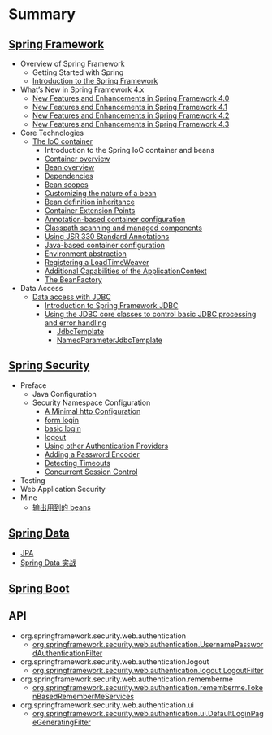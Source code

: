 # Summary
## [Spring Framework](/framework/README.md)
- Overview of Spring Framework
  - Getting Started with Spring
  - [Introduction to the Spring Framework](/framework/overview/README.md)
- What’s New in Spring Framework 4.x
  - [New Features and Enhancements in Spring Framework 4.0](/framework/new-in-4.0/README.md)
  - [New Features and Enhancements in Spring Framework 4.1](/framework/new-in-4.1/README.md)
  - [New Features and Enhancements in Spring Framework 4.2](/framework/new-in-4.2/README.md)
  - [New Features and Enhancements in Spring Framework 4.3](/framework/new-in-4.3/README.md)
- Core Technologies
  - [The IoC container](/framework/beans/README.md)
    - Introduction to the Spring IoC container and beans
    - [Container overview](/framework/beans/02.md)
    - [Bean overview](/framework/beans/03.md)
    - [Dependencies](/framework/beans/04.md)
    - [Bean scopes](/framework/beans/05.md)
    - [Customizing the nature of a bean](/framework/beans/06.md)
    - [Bean definition inheritance](/framework/beans/07.md)
    - [Container Extension Points](/framework/beans/08.md)
    - [Annotation-based container configuration](/framework/beans/09.md)
    - [Classpath scanning and managed components](/framework/beans/10.md)
    - [Using JSR 330 Standard Annotations](/framework/beans/11.md)
    - [Java-based container configuration](/framework/beans/12.md)
    - [Environment abstraction](/framework/beans/13.md)
    - [Registering a LoadTimeWeaver](/framework/beans/14.md)
    - [Additional Capabilities of the ApplicationContext](/framework/beans/15.md)
    - [The BeanFactory](/framework/beans/16.md)
- Data Access
  - [Data access with JDBC](/framework/jdbc/README.md)
    - [Introduction to Spring Framework JDBC](/framework/jdbc/01.md)
    - [Using the JDBC core classes to control basic JDBC processing and error handling](/framework/jdbc/02/README.md)
      - [JdbcTemplate](/framework/jdbc/02/01.md)
      - [NamedParameterJdbcTemplate](/framework/jdbc/02/02.md)


## [Spring Security](/security/README.md)
- Preface
  - Java Configuration
  - Security Namespace Configuration
    - [A Minimal http Configuration](/security/preface/ns-config/minimal-http.md)
    - [form login](/security/preface/ns-config/form-login.md)
    - [basic login](/security/preface/ns-config/basic-login.md)
    - [logout](/security/preface/ns-config/logout.md)
    - [Using other Authentication Providers](/security/preface/ns-config/authentication-provider.md)
    - [Adding a Password Encoder](/security/preface/ns-config/password-encoder.md)
    - [Detecting Timeouts](/security/preface/ns-config/invalid-session-url.md)
    - [Concurrent Session Control](/security/preface/ns-config/concurrency-control.md)
- Testing
- Web Application Security
- Mine
  - [输出用到的 beans](/security/mine/show-used-beans.md)


## [Spring Data](/data/README.md)
- [JPA](/data/jpa/README.md)
- [Spring Data 实战](/data/book/README.md)


## [Spring Boot](/boot/README.md)


## API
- org.springframework.security.web.authentication
  - [org.springframework.security.web.authentication.UsernamePasswordAuthenticationFilter](/api/org/springframework/security/web/authentication/UsernamePasswordAuthenticationFilter.md)
- org.springframework.security.web.authentication.logout
  - [org.springframework.security.web.authentication.logout.LogoutFilter](/api/org/springframework/security/web/authentication/logout/LogoutFilter.md)
- org.springframework.security.web.authentication.rememberme
  - [org.springframework.security.web.authentication.rememberme.TokenBasedRememberMeServices](/api/org/springframework/security/web/authentication/rememberme/TokenBasedRememberMeServices.md)
- org.springframework.security.web.authentication.ui
  - [org.springframework.security.web.authentication.ui.DefaultLoginPageGeneratingFilter](/api/org/springframework/security/web/authentication/ui/DefaultLoginPageGeneratingFilter.md)
